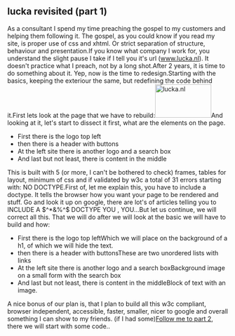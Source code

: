 <article><h2>lucka revisited (part 1)</h2>As a consultant I spend my time preaching the gospel to my customers and helping them following it. The gospel, as you could know if you read my site, is proper use of css and xhtml. Or strict separation of structure, behaviour and presentation.<!--more-->If you know what company I work for, you understand the slight pause I take if I tell you it's url (<a href="http://www.lucka.nl">www.lucka.nl</a>). It doesn't practice what I preach, not by a long shot.After 2 years, it is time to do something about it. Yep, now is the time to redesign.Starting with the basics, keeping the exteriour the same, but  redefining the code behind it.First lets look at the page that we have to rebuild:<img width="128" height="76" id="image123" alt="lucka.nl" src="http://www.wnas.nl/wp-content/uploads/2006/03/lucka.thumbnail.png" />And looking at it, let's start to dissect it first, what are the elements on the page.<ul>	<li>First there is the logo top left</li>	<li>then there is a header with buttons</li>	<li>At the left site there is another logo and a search box</li>	<li>And last but not least, there is content in the middle</li></ul>This is built with 5 (or more, I can't be bothered to check) frames, tables for layout, minimum of css and if validated by w3c a total of 31 errors starting with: NO DOCTYPE.First of, let me explain this, you have to include a doctype. It tells the browser how you want your page to be rendered and stuff. Go and look it up on google, there are lot's of articles telling you to INCLUDE A $^*&%^$ DOCTYPE YOU , YOU...But let us continue, we will correct all this. That we will do after we will look at the basic we will have to build and how:<ul>	<li>First there is the logo top leftWhich we will place on the background of a h1, of which we will hide the text.</li>	<li>then there is a header with buttonsThese are two unordered lists with links</li>	<li>At the left site there is another logo and a search boxBackground image on a small form with the search box</li>	<li>And last but not least, there is content in the middleBlock of text with an image.</li></ul>A nice bonus of our plan is, that I plan to build all this w3c compliant, browser independent, accessible, faster, smaller, nicer to google and overall something I can show to my friends. (if I had some)<a title="PART 2" href="http://www.wnas.nl/?p=133">Follow me to part 2</a>, there we will start with some code..</article>